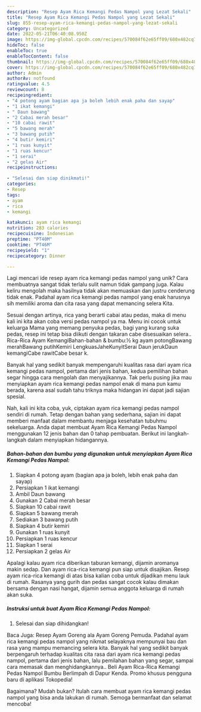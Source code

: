 ```yaml
---
description: "Resep Ayam Rica Kemangi Pedas Nampol yang Lezat Sekali"
title: "Resep Ayam Rica Kemangi Pedas Nampol yang Lezat Sekali"
slug: 855-resep-ayam-rica-kemangi-pedas-nampol-yang-lezat-sekali
category: Uncategorized
date: 2022-05-21T06:40:08.950Z
image: https://img-global.cpcdn.com/recipes/570084f62e65ff09/680x482cq70/ayam-rica-kemangi-pedas-nampol-foto-resep-utama.jpg
hideToc: false
enableToc: true
enableTocContent: false
thumbnail: https://img-global.cpcdn.com/recipes/570084f62e65ff09/680x482cq70/ayam-rica-kemangi-pedas-nampol-foto-resep-utama.jpg
cover: https://img-global.cpcdn.com/recipes/570084f62e65ff09/680x482cq70/ayam-rica-kemangi-pedas-nampol-foto-resep-utama.jpg
author: Admin
authorAv: notfound
ratingvalue: 4.5
reviewcount: 8
recipeingredient:
- "4 potong ayam bagian apa ja boleh lebih enak paha dan sayap"
- "1 ikat kemangi"
- " Daun bawang"
- "2 Cabai merah besar"
- "10 cabai rawit"
- "5 bawang merah"
- "3 bawang putih"
- "4 butir kemiri"
- "1 ruas kunyit"
- "1 ruas kencur"
- "1 serai"
- "2 gelas Air"
recipeinstructions:

- "Selesai dan siap dinikmati!"
categories:
- Resep
tags:
- ayam
- rica
- kemangi

katakunci: ayam rica kemangi 
nutrition: 283 calories
recipecuisine: Indonesian
preptime: "PT40M"
cooktime: "PT46M"
recipeyield: "1"
recipecategory: Dinner

---
```





Lagi mencari ide resep ayam rica kemangi pedas nampol yang unik? Cara membuatnya sangat tidak terlalu sulit namun tidak gampang juga. Kalau keliru mengolah maka hasilnya tidak akan memuaskan dan justru cenderung tidak enak. Padahal ayam rica kemangi pedas nampol yang enak harusnya sih memiliki aroma dan cita rasa yang dapat memancing selera Kita.





Sesuai dengan artinya, rica yang berarti cabai atau pedas, maka di menu kali ini kita akan coba versi pedas nampol ya ma. Menu ini cocok untuk keluarga Mama yang memang penyuka pedas, bagi yang kurang suka pedas, resep ini tetap bisa diikuti dengan takaran cabe disesuaikan selera.. Rica-Rica Ayam KemangiBahan-bahan &amp; bumbu:½ kg ayam potongBawang merahBawang putihKemiri LengkuasJaheKunyitSerai Daun jerukDaun kemangiCabe rawitCabe besar k.

Banyak hal yang sedikit banyak mempengaruhi kualitas rasa dari ayam rica kemangi pedas nampol, pertama dari jenis bahan, kedua pemilihan bahan segar hingga cara mengolah dan menyajikannya. Tak perlu pusing jika mau menyiapkan ayam rica kemangi pedas nampol enak di mana pun kamu berada, karena asal sudah tahu triknya maka hidangan ini dapat jadi sajian spesial.






Nah, kali ini kita coba, yuk, ciptakan ayam rica kemangi pedas nampol sendiri di rumah. Tetap dengan bahan yang sederhana, sajian ini dapat memberi manfaat dalam membantu menjaga kesehatan tubuhmu sekeluarga. Anda dapat membuat Ayam Rica Kemangi Pedas Nampol menggunakan 12 jenis bahan dan 0 tahap pembuatan. Berikut ini langkah-langkah dalam menyiapkan hidangannya.

<!--inarticleads1-->

##### Bahan-bahan dan bumbu yang digunakan untuk menyiapkan Ayam Rica Kemangi Pedas Nampol:

1. Siapkan 4 potong ayam (bagian apa ja boleh, lebih enak paha dan sayap)
1. Persiapkan 1 ikat kemangi
1. Ambil  Daun bawang
1. Gunakan 2 Cabai merah besar
1. Siapkan 10 cabai rawit
1. Siapkan 5 bawang merah
1. Sediakan 3 bawang putih
1. Siapkan 4 butir kemiri
1. Gunakan 1 ruas kunyit
1. Persiapkan 1 ruas kencur
1. Siapkan 1 serai
1. Persiapkan 2 gelas Air


Apalagi kalau ayam rica diberikan taburan kemangi, dijamin aromanya makin sedap. Dan ayam rica-rica kemangi pun siap untuk disajikan. Resep ayam rica-rica kemangi di atas bisa kalian coba untuk dijadikan menu lauk di rumah. Rasanya yang gurih dan pedas sangat cocok kalau dimakan bersama dengan nasi hangat, dijamin semua anggota keluarga di rumah akan suka. 

<!--inarticleads2-->

##### Instruksi untuk buat Ayam Rica Kemangi Pedas Nampol:


1. Selesai dan siap dihidangkan!

Baca Juga: Resep Ayam Goreng ala Ayam Goreng Pemuda. Padahal ayam rica kemangi pedas nampol yang nikmat selayaknya mempunyai bau dan rasa yang mampu memancing selera kita. Banyak hal yang sedikit banyak berpengaruh terhadap kualitas cita rasa dari ayam rica kemangi pedas nampol, pertama dari jenis bahan, lalu pemilahan bahan yang segar, sampai cara memasak dan menghidangkannya.. Beli Ayam Rica-Rica Kemangi Pedas Nampol Bumbu Berlimpah di Dapur Kenda. Promo khusus pengguna baru di aplikasi Tokopedia! 

Bagaimana? Mudah bukan? Itulah cara membuat ayam rica kemangi pedas nampol yang bisa anda lakukan di rumah. Semoga bermanfaat dan selamat mencoba!

